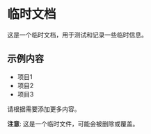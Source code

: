 # 临时文档

这是一个临时文档，用于测试和记录一些临时信息。

## 示例内容

- 项目1
- 项目2
- 项目3

请根据需要添加更多内容。

**注意**: 这是一个临时文件，可能会被删除或覆盖。
